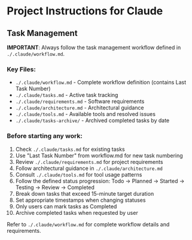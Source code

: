 # Project Instructions for Claude

## Task Management

**IMPORTANT**: Always follow the task management workflow defined in `./.claude/workflow.md`.

### Key Files:
- `./.claude/workflow.md` - Complete workflow definition (contains Last Task Number)
- `./.claude/tasks.md` - Active task tracking
- `./.claude/requirements.md` - Software requirements
- `./.claude/architecture.md` - Architectural guidance
- `./.claude/tools.md` - Available tools and resolved issues
- `./.claude/tasks-archive/` - Archived completed tasks by date

### Before starting any work:
1. Check `./.claude/tasks.md` for existing tasks
2. Use "Last Task Number" from workflow.md for new task numbering
3. Review `./.claude/requirements.md` for project requirements
4. Follow architectural guidance in `./.claude/architecture.md`
5. Consult `./.claude/tools.md` for tool usage patterns
6. Follow the defined status progression: Todo → Planned → Started → Testing → Review → Completed
7. Break down tasks that exceed 15-minute target duration
8. Set appropriate timestamps when changing statuses
9. Only users can mark tasks as Completed
10. Archive completed tasks when requested by user

Refer to `./.claude/workflow.md` for complete workflow details and requirements.